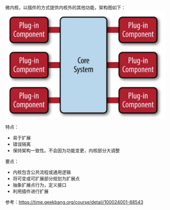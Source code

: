 微内核，以插件的方式提供内核外的其他功能，架构图如下：
![微内核架构图](../res/img/micro_kernel.png)

特点：  
- 易于扩展
- 错误隔离
- 保持架构一致性。不会因为功能变更，内核部分大调整

要点：
- 内核包含公共流程或通用逻辑
- 将可变或可扩展部分规划为扩展点
- 抽象扩展点行为，定义接口
- 利用插件进行扩展


参考：https://time.geekbang.org/course/detail/100024001-88543


